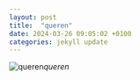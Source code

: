 ```yaml
---
layout: post
title:  "queren"
date: 2024-03-26 09:05:02 +0100
categories: jekyll update
---
```





![queren]()*queren*&nbsp;



[jekyll-docs]: https://jekyllrb.com/docs/home
[jekyll-gh]:   https://github.com/jekyll/jekyll
[jekyll-talk]: https://talk.jekyllrb.com/
